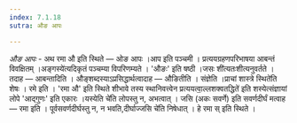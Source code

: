```yaml
---
index: 7.1.18
sutra: औङ आपः

---
```

_औङ आपः_ - अथ रमा औ इति स्थिते — ओङ आपः ।आप इति पञ्चमी । प्रत्ययग्रहणपरिभाषया आबन्तं विवक्षितम् ।अङ्गस्ये॑त्यदिकृतं पञ्चम्या विपरिणम्यते । 'औङः' इति षष्ठी ।जसः शी॑त्यतःशीत्यनुवर्तते । तदाह — आबन्तादिति । औङ्शब्दस्याऽप्रसिद्धार्थत्वादाह — औङितीति । संज्ञेति ।प्राचां शास्त्रे स्थिते॑ति शेषः । रमे इति । 'रमा औ' इति स्थिते शीभावे तस्य स्थानिवत्त्वेन प्रत्ययत्वा॒ल्लशक्वतद्धिते॑ इति शस्येत्संज्ञायां लोपे 'आद्गुणः' इति एकारः ।यस्येति चे॑ति लोपस्तु न, अभत्वात् । जसि (अकः सवर्णे) इति सवर्णदीर्घं मत्वाह — रमा इति । पूर्वसवर्णदीर्घस्तु न, न भवति,दीर्घाज्जसि चे॑ति निषेधात् । हे रमा स् इति स्थिते । 